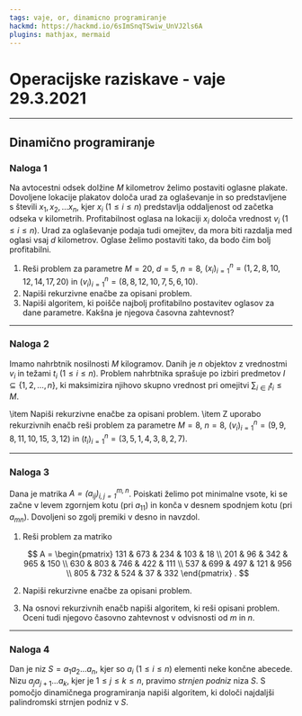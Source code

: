 ```yaml
---
tags: vaje, or, dinamicno programiranje
hackmd: https://hackmd.io/6sImSnqTSwiw_UnVJ2ls6A
plugins: mathjax, mermaid
---
```

# Operacijske raziskave - vaje 29.3.2021

---

## Dinamično programiranje

### Naloga 1

Na avtocestni odsek dolžine $M$ kilometrov želimo postaviti oglasne plakate. Dovoljene lokacije plakatov določa urad za oglaševanje in so predstavljene s števili ${x_1}, {x_2}, \dots {x_n}$, kjer ${x_i}$ ($1 \le i \le n$) predstavlja oddaljenost od začetka odseka v kilometrih. Profitabilnost oglasa na lokaciji ${x_i}$ določa vrednost ${v_i}$ ($1 \le i \le n$). Urad za oglaševanje podaja tudi omejitev, da mora biti razdalja med oglasi vsaj $d$ kilometrov. Oglase želimo postaviti tako, da bodo čim bolj profitabilni.

1. Reši problem za parametre $M = 20$, $d = 5$, $n = 8$, ${({x_i})_{i=1}^n} = (1, 2, 8, 10, 12, 14, 17, 20)$ in ${({v_i})_{i=1}^n} = (8, 8, 12, 10, 7, 5, 6, 10)$.
2. Napiši rekurzivne enačbe za opisani problem.
3. Napiši algoritem, ki poišče najbolj profitabilno postavitev oglasov za dane parametre. Kakšna je njegova časovna zahtevnost?

---

### Naloga 2

Imamo nahrbtnik nosilnosti $M$ kilogramov. Danih je $n$ objektov z vrednostmi ${v_i}$ in težami ${t_i}$ ($1 \le i \le n$). Problem nahrbtnika sprašuje po izbiri predmetov $I \subseteq \{1, 2, \dots, n\}$, ki maksimizira njihovo skupno vrednost pri omejitvi $\sum_{i \in I} t_i \le M$.

\item Napiši rekurzivne enačbe za opisani problem.
\item Z uporabo rekurzivnih enačb reši problem za parametre $M = 8$, $n = 8$, ${({v_i})_{i=1}^n} = (9, 9, 8, 11, 10, 15,$ $3, 12)$ in ${({t_i})_{i=1}^n} = (3, 5, 1, 4, 3, 8, 2, 7)$.

---

### Naloga 3

Dana je matrika <i>$A = {({a_{ij}})_{i,j=1}^{m,n}}$</i>. Poiskati želimo pot minimalne vsote, ki se začne v levem zgornjem kotu (pri ${a_{11}}$) in konča v desnem spodnjem kotu (pri ${a_{mn}}$). Dovoljeni so zgolj premiki v desno in navzdol.

1. Reši problem za matriko

   $$
   A = \begin{pmatrix}
   131 & 673 & 234 & 103 &  18 \\
   201 &  96 & 342 & 965 & 150 \\
   630 & 803 & 746 & 422 & 111 \\
   537 & 699 & 497 & 121 & 956 \\
   805 & 732 & 524 &  37 & 332
   \end{pmatrix} .
   $$

2. Napiši rekurzivne enačbe za opisani problem.

3. Na osnovi rekurzivnih enačb napiši algoritem, ki reši opisani problem. Oceni tudi njegovo časovno zahtevnost v odvisnosti od $m$ in $n$.

---

### Naloga 4

Dan je niz $S = {a_1} {a_2} \dots {a_n}$, kjer so ${a_i}$ ($1 \le i \le n$) elementi neke končne abecede. Nizu ${a_j} {a_{j+1}} \dots {a_k}$, kjer je $1 \le j \le k \le n$, pravimo *strnjen podniz* niza $S$. S pomočjo dinamičnega programiranja napiši algoritem, ki določi najdaljši palindromski strnjen podniz v $S$.